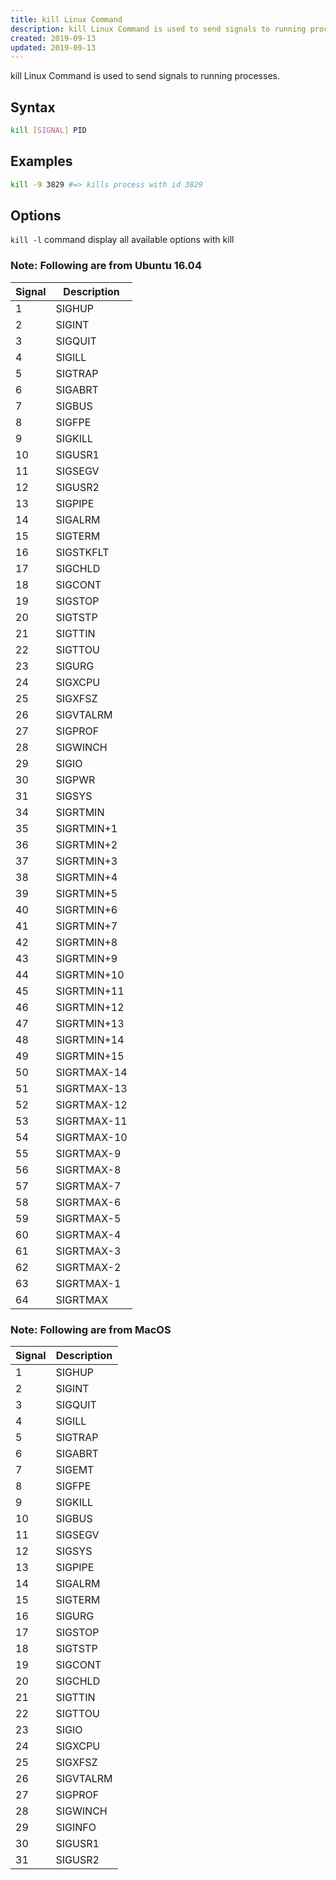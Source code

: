 ```yaml
---
title: kill Linux Command
description: kill Linux Command is used to send signals to running processes.
created: 2019-09-13
updated: 2019-09-13
---
```


kill Linux Command is used to send signals to running processes.


## Syntax

```sh
kill [SIGNAL] PID
```

## Examples

```sh
kill -9 3829 #=> kills process with id 3829
```

## Options

`kill -l` command display all available options with kill

### Note: Following are from Ubuntu 16.04

|Signal|Description|
|---|---|
|1| SIGHUP|
|2| SIGINT|
|3| SIGQUIT|
|4| SIGILL|
|5| SIGTRAP|
| 6| SIGABRT|
| 7| SIGBUS|
| 8| SIGFPE|
| 9| SIGKILL|
|10| SIGUSR1|
|11| SIGSEGV|
|12| SIGUSR2|
|13| SIGPIPE|
|14| SIGALRM|
|15| SIGTERM|
|16| SIGSTKFLT|
|17| SIGCHLD|
|18| SIGCONT|
|19| SIGSTOP|
|20| SIGTSTP|
|21| SIGTTIN|
|22| SIGTTOU|
|23| SIGURG|
|24| SIGXCPU|
|25| SIGXFSZ|
|26| SIGVTALRM|
|27| SIGPROF|
|28| SIGWINCH|
|29| SIGIO|
|30| SIGPWR|
|31| SIGSYS|
|34| SIGRTMIN|
|35| SIGRTMIN+1|
|36| SIGRTMIN+2|
|37| SIGRTMIN+3|
|38| SIGRTMIN+4|
|39| SIGRTMIN+5|
|40| SIGRTMIN+6|
|41| SIGRTMIN+7|
|42| SIGRTMIN+8|
|43| SIGRTMIN+9|
|44| SIGRTMIN+10|
|45| SIGRTMIN+11|
|46| SIGRTMIN+12|
|47| SIGRTMIN+13|
|48| SIGRTMIN+14|
|49| SIGRTMIN+15|
|50| SIGRTMAX-14|
|51| SIGRTMAX-13|
|52| SIGRTMAX-12|
|53| SIGRTMAX-11|
|54| SIGRTMAX-10|
|55| SIGRTMAX-9|
|56| SIGRTMAX-8|
|57| SIGRTMAX-7|
|58| SIGRTMAX-6|
|59| SIGRTMAX-5|
|60| SIGRTMAX-4|
|61| SIGRTMAX-3|
|62| SIGRTMAX-2|
|63| SIGRTMAX-1|
|64| SIGRTMAX|

### Note: Following are from MacOS

|Signal|Description|
|---|---|
| 1| SIGHUP|
| 2| SIGINT|
| 3| SIGQUIT|
| 4| SIGILL|
| 5| SIGTRAP|
| 6| SIGABRT|
| 7| SIGEMT|
| 8| SIGFPE|
| 9| SIGKILL|
|10| SIGBUS|
|11| SIGSEGV|
|12| SIGSYS|
|13| SIGPIPE|
|14| SIGALRM|
|15| SIGTERM|
|16| SIGURG|
|17| SIGSTOP|
|18| SIGTSTP|
|19| SIGCONT|
|20| SIGCHLD|
|21| SIGTTIN|
|22| SIGTTOU|
|23| SIGIO|
|24| SIGXCPU|
|25| SIGXFSZ|
|26| SIGVTALRM|
|27| SIGPROF|
|28| SIGWINCH|
|29| SIGINFO|
|30| SIGUSR1|
|31| SIGUSR2|